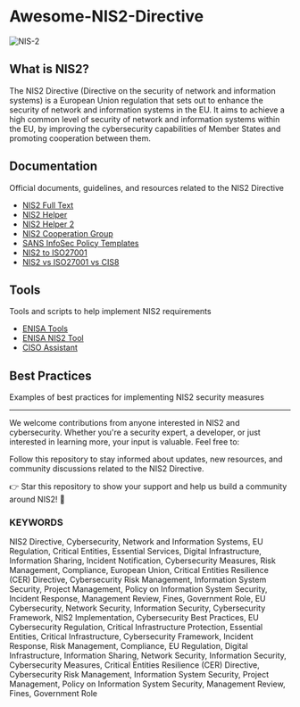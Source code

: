 # Awesome-NIS2-Directive

![NIS-2](https://github.com/user-attachments/assets/ed7695ba-d68e-4dc5-a18f-71b715fb2e85)

## What is NIS2?

The NIS2 Directive (Directive on the security of network and information systems) is a European Union regulation that sets out to enhance the security of network and information systems in the EU. It aims to achieve a high common level of security of network and information systems within the EU, by improving the cybersecurity capabilities of Member States and promoting cooperation between them.

## Documentation
Official documents, guidelines, and resources related to the NIS2 Directive
- [NIS2 Full Text](https://eur-lex.europa.eu/legal-content/EN/TXT/PDF/?uri=CELEX:32022L2555&from=EN)
- [NIS2 Helper](https://nis2directive.eu/)
- [NIS2 Helper 2](https://www.nis-2-directive.com/)
- [NIS2 Cooperation Group](https://digital-strategy.ec.europa.eu/en/policies/nis-cooperation-group)
- [SANS InfoSec Policy Templates](https://www.sans.org/information-security-policy/)
- [NIS2 to ISO27001](https://www.huntandhackett.com/blog/iso-mapping-tool)
- [NIS2 vs ISO27001 vs CIS8](https://www.compliancehub.wiki/content/files/2025/02/NIS2-versus-ISO27001_2022-versus-CIS-v8.pdf)

## Tools
Tools and scripts to help implement NIS2 requirements
- [ENISA Tools](https://www.enisa.europa.eu/tools)
- [ENISA NIS2 Tool](https://www.enisa.europa.eu/topics/cybersecurity-policy/nis-directive-new/nis-directive-tool)
- [CISO Assistant](https://github.com/intuitem/ciso-assistant-community)

## Best Practices
Examples of best practices for implementing NIS2 security measures

---

We welcome contributions from anyone interested in NIS2 and cybersecurity. Whether you're a security expert, a developer, or just interested in learning more, your input is valuable. Feel free to:

Follow this repository to stay informed about updates, new resources, and community discussions related to the NIS2 Directive.

👉 Star this repository to show your support and help us build a community around NIS2! 💫

### KEYWORDS
NIS2 Directive, Cybersecurity, Network and Information Systems, EU Regulation, Critical Entities, Essential Services, Digital Infrastructure, Information Sharing, Incident Notification, Cybersecurity Measures, Risk Management, Compliance, European Union, Critical Entities Resilience (CER) Directive, Cybersecurity Risk Management, Information System Security, Project Management, Policy on Information System Security, Incident Response, Management Review, Fines, Government Role, EU Cybersecurity, Network Security, Information Security, Cybersecurity Framework, NIS2 Implementation, Cybersecurity Best Practices, EU Cybersecurity Regulation, Critical Infrastructure Protection, Essential Entities, Critical Infrastructure, Cybersecurity Framework, Incident Response, Risk Management, Compliance, EU Regulation, Digital Infrastructure, Information Sharing, Network Security, Information Security, Cybersecurity Measures, Critical Entities Resilience (CER) Directive, Cybersecurity Risk Management, Information System Security, Project Management, Policy on Information System Security, Management Review, Fines, Government Role
